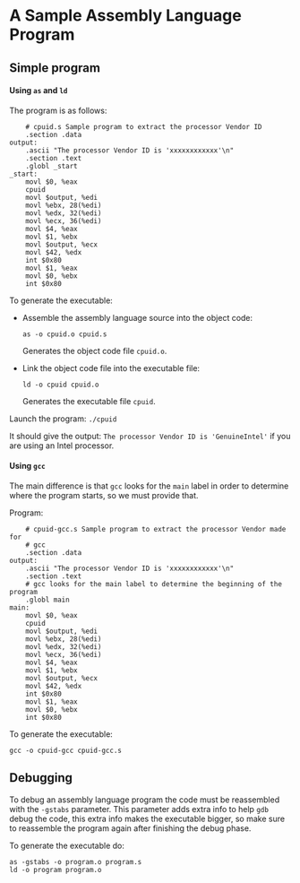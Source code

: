 # A Sample Assembly Language Program

## Simple program

#### Using ```as``` and ```ld```

The program is as follows:

```
	# cpuid.s Sample program to extract the processor Vendor ID
	.section .data
output:
	.ascii "The processor Vendor ID is 'xxxxxxxxxxxx'\n"
	.section .text
	.globl _start
_start:
	movl $0, %eax
	cpuid
	movl $output, %edi
	movl %ebx, 28(%edi)
	movl %edx, 32(%edi)
	movl %ecx, 36(%edi)
	movl $4, %eax
	movl $1, %ebx
	movl $output, %ecx
	movl $42, %edx
	int $0x80
	movl $1, %eax
	movl $0, %ebx
	int $0x80
```

To generate the executable:

* Assemble the assembly language source into the object code:

	```
	as -o cpuid.o cpuid.s
	```

	Generates the object code file ```cpuid.o```.
	
* Link the object code file into the executable file:

	```
	ld -o cpuid cpuid.o
	```

	Generates the executable file ```cpuid```.

Launch the program: ```./cpuid```

It should give the output: ```The processor Vendor ID is 'GenuineIntel'``` if you
are using an Intel processor.

#### Using ```gcc```

The main difference is that ```gcc``` looks for the ```main``` label in order
to determine where the program starts, so we must provide that.

Program:

```
	# cpuid-gcc.s Sample program to extract the processor Vendor made for
	# gcc
	.section .data
output:
	.ascii "The processor Vendor ID is 'xxxxxxxxxxxx'\n"
	.section .text
	# gcc looks for the main label to determine the beginning of the program
	.globl main
main:
	movl $0, %eax
	cpuid
	movl $output, %edi
	movl %ebx, 28(%edi)
	movl %edx, 32(%edi)
	movl %ecx, 36(%edi)
	movl $4, %eax
	movl $1, %ebx
	movl $output, %ecx
	movl $42, %edx
	int $0x80
	movl $1, %eax
	movl $0, %ebx
	int $0x80
```

To generate the executable:

```
gcc -o cpuid-gcc cpuid-gcc.s
```

## Debugging

To debug an assembly language program the code must be reassembled with the
```-gstabs``` parameter. This parameter adds extra info to help ```gdb```
debug the code, this extra info makes the executable bigger, so make sure to
reassemble the program again after finishing the debug phase.

To generate the executable do:

```
as -gstabs -o program.o program.s
ld -o program program.o
```
